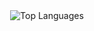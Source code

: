 
<div align="center">
  <img src="https://github-readme-stats.vercel.app/api/top-langs/?username=jy1655&layout=compact&theme=tokyonight&hide_border=true&langs_count=8" alt="Top Languages"/>
</div>
